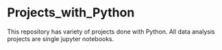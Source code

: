 # Projects_with_Python
This repository has variety of projects done with Python. All data analysis projects are single jupyter notebooks. 

